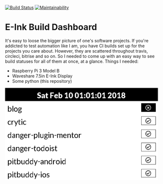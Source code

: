 [![Build Status](https://travis-ci.com/hanneskaeufler/e-ink-build-dashboard.svg?branch=master)](https://travis-ci.com/hanneskaeufler/e-ink-build-dashboard) [![Maintainability](https://api.codeclimate.com/v1/badges/ce497ea25f7be8e27c22/maintainability)](https://codeclimate.com/github/hanneskaeufler/e-ink-build-dashboard/maintainability)

# E-Ink Build Dashboard

It's easy to loose the bigger picture of one's software projects. If you're addicted to test automation like I am,
you have CI builds set up for the projects you care about. However, they are scattered throughout travis, circleci,
bitrise and so on. So I needed to come up with an easy way to see build statuses for all of them at once, at a glance.
Things I needed:

* Raspberry Pi 3 Model B
* Waveshare 7.5in E-Ink Display
* Some python (this repository)

![Screenshot](expected.png)

